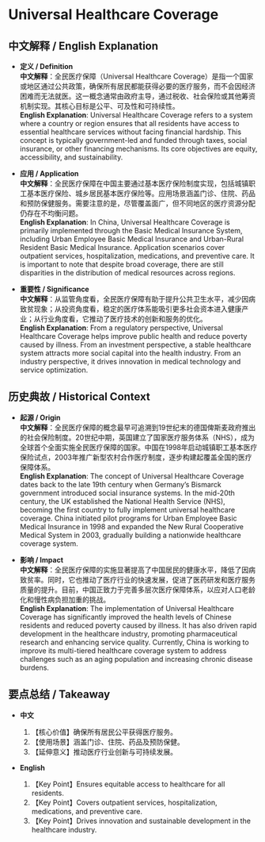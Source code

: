 # Universal Healthcare Coverage

## 中文解释 / English Explanation

* **定义 / Definition**  
  **中文解释**：全民医疗保障（Universal Healthcare Coverage）是指一个国家或地区通过公共政策，确保所有居民都能获得必要的医疗服务，而不会因经济困难而无法就医。这一概念通常由政府主导，通过税收、社会保险或其他筹资机制实现。其核心目标是公平、可及性和可持续性。  
  **English Explanation**: Universal Healthcare Coverage refers to a system where a country or region ensures that all residents have access to essential healthcare services without facing financial hardship. This concept is typically government-led and funded through taxes, social insurance, or other financing mechanisms. Its core objectives are equity, accessibility, and sustainability.

* **应用 / Application**  
  **中文解释**：全民医疗保障在中国主要通过基本医疗保险制度实现，包括城镇职工基本医疗保险、城乡居民基本医疗保险等。应用场景涵盖门诊、住院、药品和预防保健服务。需要注意的是，尽管覆盖面广，但不同地区的医疗资源分配仍存在不均衡问题。  
  **English Explanation**: In China, Universal Healthcare Coverage is primarily implemented through the Basic Medical Insurance System, including Urban Employee Basic Medical Insurance and Urban-Rural Resident Basic Medical Insurance. Application scenarios cover outpatient services, hospitalization, medications, and preventive care. It is important to note that despite broad coverage, there are still disparities in the distribution of medical resources across regions.

* **重要性 / Significance**  
  **中文解释**：从监管角度看，全民医疗保障有助于提升公共卫生水平，减少因病致贫现象；从投资角度看，稳定的医疗体系能吸引更多社会资本进入健康产业；从行业角度看，它推动了医疗技术的创新和服务的优化。  
  **English Explanation**: From a regulatory perspective, Universal Healthcare Coverage helps improve public health and reduce poverty caused by illness. From an investment perspective, a stable healthcare system attracts more social capital into the health industry. From an industry perspective, it drives innovation in medical technology and service optimization.

## 历史典故 / Historical Context

* **起源 / Origin**  
  **中文解释**：全民医疗保障的概念最早可追溯到19世纪末的德国俾斯麦政府推出的社会保险制度。20世纪中期，英国建立了国家医疗服务体系（NHS），成为全球首个全面实施全民医疗保障的国家。中国在1998年启动城镇职工基本医疗保险试点，2003年推广新型农村合作医疗制度，逐步构建起覆盖全国的医疗保障体系。  
  **English Explanation**: The concept of Universal Healthcare Coverage dates back to the late 19th century when Germany’s Bismarck government introduced social insurance systems. In the mid-20th century, the UK established the National Health Service (NHS), becoming the first country to fully implement universal healthcare coverage. China initiated pilot programs for Urban Employee Basic Medical Insurance in 1998 and expanded the New Rural Cooperative Medical System in 2003, gradually building a nationwide healthcare coverage system.

* **影响 / Impact**  
  **中文解释**：全民医疗保障的实施显著提高了中国居民的健康水平，降低了因病致贫率。同时，它也推动了医疗行业的快速发展，促进了医药研发和医疗服务质量的提升。目前，中国正致力于完善多层次医疗保障体系，以应对人口老龄化和慢性病负担加重的挑战。  
  **English Explanation**: The implementation of Universal Healthcare Coverage has significantly improved the health levels of Chinese residents and reduced poverty caused by illness. It has also driven rapid development in the healthcare industry, promoting pharmaceutical research and enhancing service quality. Currently, China is working to improve its multi-tiered healthcare coverage system to address challenges such as an aging population and increasing chronic disease burdens.

## 要点总结 / Takeaway

* **中文**  
  1. 【核心价值】确保所有居民公平获得医疗服务。
  2. 【使用场景】涵盖门诊、住院、药品及预防保健。
  3. 【延伸意义】推动医疗行业创新与可持续发展。

* **English**  
  1. 【Key Point】Ensures equitable access to healthcare for all residents.
  2. 【Key Point】Covers outpatient services, hospitalization, medications, and preventive care.
  3. 【Key Point】Drives innovation and sustainable development in the healthcare industry.